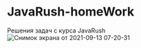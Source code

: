 # JavaRush-homeWork  
Решения задач с курса  JavaRush  
  ![Снимок экрана от 2021-09-13 07-20-31](https://user-images.githubusercontent.com/87756068/133023576-e1734981-9d3b-43a9-9050-1fa1e5f53b5d.png)

